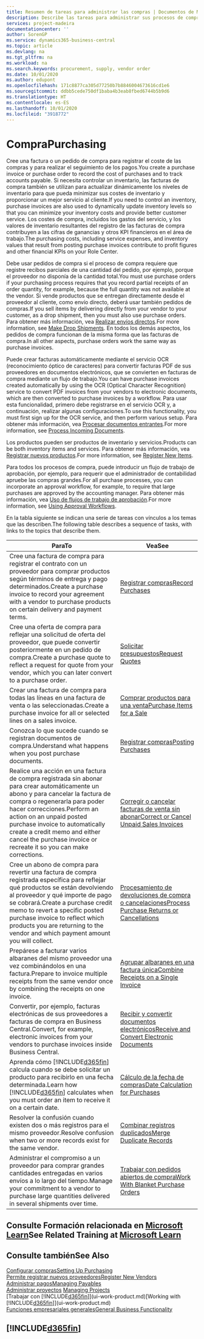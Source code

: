```yaml
---
title: Resumen de tareas para administrar las compras | Documentos de Microsoft
description: Describe las tareas para administrar sus procesos de compra o aprovisionamiento, incluido el modo en que funcionan las facturas de compra y los pedidos de compra.
services: project-madeira
documentationcenter: ''
author: SorenGP
ms.service: dynamics365-business-central
ms.topic: article
ms.devlang: na
ms.tgt_pltfrm: na
ms.workload: na
ms.search.keywords: procurement, supply, vendor order
ms.date: 10/01/2020
ms.author: edupont
ms.openlocfilehash: 171c8877ca305d77250b7b8846004673616cd1e6
ms.sourcegitcommit: ddbb5cede750df1baba4b3eab8fbed6744b5b9d6
ms.translationtype: HT
ms.contentlocale: es-ES
ms.lasthandoff: 10/01/2020
ms.locfileid: "3918772"
---
```

# <a name="purchasing"></a><span data-ttu-id="b05d7-103">Compra</span><span class="sxs-lookup"><span data-stu-id="b05d7-103">Purchasing</span></span>
<span data-ttu-id="b05d7-104">Cree una factura o un pedido de compra para registrar el coste de las compras y para realizar el seguimiento de los pagos.</span><span class="sxs-lookup"><span data-stu-id="b05d7-104">You create a purchase invoice or purchase order to record the cost of purchases and to track accounts payable.</span></span> <span data-ttu-id="b05d7-105">Si necesita controlar un inventario, las facturas de compra también se utilizan para actualizar dinámicamente los niveles de inventario para que pueda minimizar sus costes de inventario y proporcionar un mejor servicio al cliente.</span><span class="sxs-lookup"><span data-stu-id="b05d7-105">If you need to control an inventory, purchase invoices are also used to dynamically update inventory levels so that you can minimize your inventory costs and provide better customer service.</span></span> <span data-ttu-id="b05d7-106">Los costes de compra, incluidos los gastos del servicio, y los valores de inventario resultantes del registro de las facturas de compra contribuyen a las cifras de ganancias y otros KPI financieros en el área de trabajo.</span><span class="sxs-lookup"><span data-stu-id="b05d7-106">The purchasing costs, including service expenses, and inventory values that result from posting purchase invoices contribute to profit figures and other financial KPIs on your Role Center.</span></span>

<span data-ttu-id="b05d7-107">Debe usar pedidos de compra si el proceso de compra requiere que registre recibos parciales de una cantidad del pedido, por ejemplo, porque el proveedor no disponía de la cantidad total.</span><span class="sxs-lookup"><span data-stu-id="b05d7-107">You must use purchase orders if your purchasing process requires that you record partial receipts of an order quantity, for example, because the full quantity was not available at the vendor.</span></span> <span data-ttu-id="b05d7-108">Si vende productos que se entregan directamente desde el proveedor al cliente, como envío directo, deberá usar también pedidos de compras.</span><span class="sxs-lookup"><span data-stu-id="b05d7-108">If you sell items by delivering directly from your vendor to your customer, as a drop shipment, then you must also use purchase orders.</span></span> <span data-ttu-id="b05d7-109">Para obtener más información, vea [Realizar envíos directos](sales-how-drop-shipment.md).</span><span class="sxs-lookup"><span data-stu-id="b05d7-109">For more information, see [Make Drop Shipments](sales-how-drop-shipment.md).</span></span> <span data-ttu-id="b05d7-110">En todos los demás aspectos, los pedidos de compra funcionan de la misma forma que las facturas de compra.</span><span class="sxs-lookup"><span data-stu-id="b05d7-110">In all other aspects, purchase orders work the same way as purchase invoices.</span></span>

<span data-ttu-id="b05d7-111">Puede crear facturas automáticamente mediante el servicio OCR (reconocimiento óptico de caracteres) para convertir facturas PDF de sus proveedores en documentos electrónicos, que se convierten en facturas de compra mediante un flujo de trabajo.</span><span class="sxs-lookup"><span data-stu-id="b05d7-111">You can have purchase invoices created automatically by using the OCR (Optical Character Recognition) service to convert PDF invoices from your vendors to electronic documents, which are then converted to purchase invoices by a workflow.</span></span> <span data-ttu-id="b05d7-112">Para usar esta funcionalidad, primero debe registrarse en el servicio OCR y, a continuación, realizar algunas configuraciones.</span><span class="sxs-lookup"><span data-stu-id="b05d7-112">To use this functionality, you must first sign up for the OCR service, and then perform various setup.</span></span> <span data-ttu-id="b05d7-113">Para obtener más información, vea [Procesar documentos entrantes](across-process-income-documents.md).</span><span class="sxs-lookup"><span data-stu-id="b05d7-113">For more information, see [Process Incoming Documents](across-process-income-documents.md).</span></span>      

<span data-ttu-id="b05d7-114">Los productos pueden ser productos de inventario y servicios.</span><span class="sxs-lookup"><span data-stu-id="b05d7-114">Products can be both inventory items and services.</span></span> <span data-ttu-id="b05d7-115">Para obtener más información, vea [Registrar nuevos productos](inventory-how-register-new-items.md).</span><span class="sxs-lookup"><span data-stu-id="b05d7-115">For more information, see [Register New Items](inventory-how-register-new-items.md).</span></span>

<span data-ttu-id="b05d7-116">Para todos los procesos de compra, puede introducir un flujo de trabajo de aprobación, por ejemplo, para requerir que el administrador de contabilidad apruebe las compras grandes.</span><span class="sxs-lookup"><span data-stu-id="b05d7-116">For all purchase processes, you can incorporate an approval workflow, for example, to require that large purchases are approved by the accounting manager.</span></span> <span data-ttu-id="b05d7-117">Para obtener más información, vea [Uso de flujos de trabajo de aprobación](across-how-use-approval-workflows.md).</span><span class="sxs-lookup"><span data-stu-id="b05d7-117">For more information, see [Using Approval Workflows](across-how-use-approval-workflows.md).</span></span>

<span data-ttu-id="b05d7-118">En la tabla siguiente se indican una serie de tareas con vínculos a los temas que las describen.</span><span class="sxs-lookup"><span data-stu-id="b05d7-118">The following table describes a sequence of tasks, with links to the topics that describe them.</span></span>

| <span data-ttu-id="b05d7-119">Para</span><span class="sxs-lookup"><span data-stu-id="b05d7-119">To</span></span> | <span data-ttu-id="b05d7-120">Vea</span><span class="sxs-lookup"><span data-stu-id="b05d7-120">See</span></span> |
| --- | --- |
| <span data-ttu-id="b05d7-121">Cree una factura de compra para registrar el contrato con un proveedor para comprar productos según términos de entrega y pago determinados.</span><span class="sxs-lookup"><span data-stu-id="b05d7-121">Create a purchase invoice to record your agreement with a vendor to purchase products on certain delivery and payment terms.</span></span> |[<span data-ttu-id="b05d7-122">Registrar compras</span><span class="sxs-lookup"><span data-stu-id="b05d7-122">Record Purchases</span></span>](purchasing-how-record-purchases.md) |
|<span data-ttu-id="b05d7-123">Cree una oferta de compra para reflejar una solicitud de oferta del proveedor, que puede convertir posteriormente en un pedido de compra.</span><span class="sxs-lookup"><span data-stu-id="b05d7-123">Create a purchase quote to reflect a request for quote from your vendor, which you can later convert to a purchase order.</span></span>|[<span data-ttu-id="b05d7-124">Solicitar presupuestos</span><span class="sxs-lookup"><span data-stu-id="b05d7-124">Request Quotes</span></span>](purchasing-how-request-quotes.md)|
| <span data-ttu-id="b05d7-125">Crear una factura de compra para todas las líneas en una factura de venta o las seleccionadas.</span><span class="sxs-lookup"><span data-stu-id="b05d7-125">Create a purchase invoice for all or selected lines on a sales invoice.</span></span> |[<span data-ttu-id="b05d7-126">Comprar productos para una venta</span><span class="sxs-lookup"><span data-stu-id="b05d7-126">Purchase Items for a Sale</span></span>](purchasing-how-purchase-products-sale.md) |
|<span data-ttu-id="b05d7-127">Conozca lo que sucede cuando se registran documentos de compra.</span><span class="sxs-lookup"><span data-stu-id="b05d7-127">Understand what happens when you post purchase documents.</span></span>|[<span data-ttu-id="b05d7-128">Registrar compras</span><span class="sxs-lookup"><span data-stu-id="b05d7-128">Posting Purchases</span></span>](ui-post-purchases.md)|
| <span data-ttu-id="b05d7-129">Realice una acción en una factura de compra registrada sin abonar para crear automáticamente un abono y para cancelar la factura de compra o regenerarla para poder hacer correcciones.</span><span class="sxs-lookup"><span data-stu-id="b05d7-129">Perform an action on an unpaid posted purchase invoice to automatically create a credit memo and either cancel the purchase invoice or recreate it so you can make corrections.</span></span> |[<span data-ttu-id="b05d7-130">Corregir o cancelar facturas de venta sin abonar</span><span class="sxs-lookup"><span data-stu-id="b05d7-130">Correct or Cancel Unpaid Sales Invoices</span></span>](purchasing-how-correct-cancel-unpaid-purchase-invoices.md) |
| <span data-ttu-id="b05d7-131">Cree un abono de compra para revertir una factura de compra registrada específica para reflejar qué productos se están devolviendo al proveedor y qué importe de pago se cobrará.</span><span class="sxs-lookup"><span data-stu-id="b05d7-131">Create a purchase credit memo to revert a specific posted purchase invoice to reflect which products you are returning to the vendor and which payment amount you will collect.</span></span> |[<span data-ttu-id="b05d7-132">Procesamiento de devoluciones de compra o cancelaciones</span><span class="sxs-lookup"><span data-stu-id="b05d7-132">Process Purchase Returns or Cancellations</span></span>](purchasing-how-register-new-vendors.md) |
|<span data-ttu-id="b05d7-133">Prepárese a facturar varios albaranes del mismo proveedor una vez combinándolos en una factura.</span><span class="sxs-lookup"><span data-stu-id="b05d7-133">Prepare to invoice multiple receipts from the same vendor once by combining the receipts on one invoice.</span></span>|[<span data-ttu-id="b05d7-134">Agrupar albaranes en una factura única</span><span class="sxs-lookup"><span data-stu-id="b05d7-134">Combine Receipts on a Single Invoice</span></span>](purchasing-how-to-combine-receipts.md)|
|<span data-ttu-id="b05d7-135">Convertir, por ejemplo, facturas electrónicas de sus proveedores a facturas de compra en Business Central.</span><span class="sxs-lookup"><span data-stu-id="b05d7-135">Convert, for example, electronic invoices from your vendors to purchase invoices inside Business Central.</span></span>|[<span data-ttu-id="b05d7-136">Recibir y convertir documentos electrónicos</span><span class="sxs-lookup"><span data-stu-id="b05d7-136">Receive and Convert Electronic Documents</span></span>](purchasing-how-to-receive-and-convert-electronic-documents.md)|
| <span data-ttu-id="b05d7-137">Aprenda cómo [!INCLUDE[d365fin](includes/d365fin_md.md)] calcula cuando se debe solicitar un producto para recibirlo en una fecha determinada.</span><span class="sxs-lookup"><span data-stu-id="b05d7-137">Learn how [!INCLUDE[d365fin](includes/d365fin_md.md)] calculates when you must order an item to receive it on a certain date.</span></span>|[<span data-ttu-id="b05d7-138">Cálculo de la fecha de compras</span><span class="sxs-lookup"><span data-stu-id="b05d7-138">Date Calculation for Purchases</span></span>](purchasing-date-calculation-for-purchases.md)|
|<span data-ttu-id="b05d7-139">Resolver la confusión cuando existen dos o más registros para el mismo proveedor.</span><span class="sxs-lookup"><span data-stu-id="b05d7-139">Resolve confusion when two or more records exist for the same vendor.</span></span>|[<span data-ttu-id="b05d7-140">Combinar registros duplicados</span><span class="sxs-lookup"><span data-stu-id="b05d7-140">Merge Duplicate Records</span></span>](sales-how-merge-duplicate-records.md)|
|<span data-ttu-id="b05d7-141">Administrar el compromiso a un proveedor para comprar grandes cantidades entregadas en varios envíos a lo largo del tiempo.</span><span class="sxs-lookup"><span data-stu-id="b05d7-141">Manage your commitment to a vendor to purchase large quantities delivered in several shipments over time.</span></span>|[<span data-ttu-id="b05d7-142">Trabajar con pedidos abiertos de compra</span><span class="sxs-lookup"><span data-stu-id="b05d7-142">Work With Blanket Purchase Orders</span></span>](sales-how-to-create-blanket-sales-orders.md)|

## <a name="see-related-training-at-microsoft-learn"></a><span data-ttu-id="b05d7-143">Consulte Formación relacionada en [Microsoft Learn](/learn/paths/purchase-items-services-dynamics-365-business-central/)</span><span class="sxs-lookup"><span data-stu-id="b05d7-143">See Related Training at [Microsoft Learn](/learn/paths/purchase-items-services-dynamics-365-business-central/)</span></span>

## <a name="see-also"></a><span data-ttu-id="b05d7-144">Consulte también</span><span class="sxs-lookup"><span data-stu-id="b05d7-144">See Also</span></span>
[<span data-ttu-id="b05d7-145">Configurar compras</span><span class="sxs-lookup"><span data-stu-id="b05d7-145">Setting Up Purchasing</span></span>](purchasing-setup-purchasing.md)  
[<span data-ttu-id="b05d7-146">Permite registrar nuevos proveedores</span><span class="sxs-lookup"><span data-stu-id="b05d7-146">Register New Vendors</span></span>](purchasing-how-register-new-vendors.md)  
[<span data-ttu-id="b05d7-147">Administrar pagos</span><span class="sxs-lookup"><span data-stu-id="b05d7-147">Managing Payables</span></span>](payables-manage-payables.md)  
<span data-ttu-id="b05d7-148">[Administrar proyectos](projects-manage-projects.md)  </span><span class="sxs-lookup"><span data-stu-id="b05d7-148">[Managing Projects](projects-manage-projects.md)  </span></span>  
<span data-ttu-id="b05d7-149">[Trabajar con [!INCLUDE[d365fin](includes/d365fin_md.md)]](ui-work-product.md)</span><span class="sxs-lookup"><span data-stu-id="b05d7-149">[Working with [!INCLUDE[d365fin](includes/d365fin_md.md)]](ui-work-product.md)</span></span>  
[<span data-ttu-id="b05d7-150">Funciones empresariales generales</span><span class="sxs-lookup"><span data-stu-id="b05d7-150">General Business Functionality</span></span>](ui-across-business-areas.md)

## [!INCLUDE[d365fin](includes/free_trial_md.md)]  
